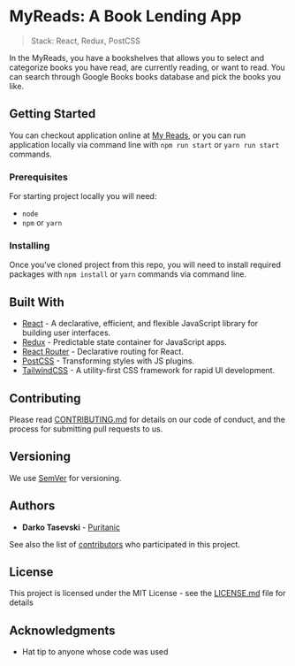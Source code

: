 # MyReads: A Book Lending App

> Stack: React, Redux, PostCSS

In the MyReads, you have a bookshelves that allows you to select and categorize books you have read, are currently reading, or want to read. You can search through Google Books books database and pick the books you like.

## Getting Started

You can checkout application online at [My Reads](https://limitless-savannah-15653.herokuapp.com/), or you can run application locally via command line with `npm run start` or `yarn run start` commands.

### Prerequisites

For starting project locally you will need:

- `node`
- `npm` or `yarn`

### Installing

Once you've cloned project from this repo, you will need to install required packages with `npm install` or `yarn` commands via command line.

## Built With

- [React](https://github.com/facebook/react) - A declarative, efficient, and flexible JavaScript library for building user interfaces.
- [Redux](https://github.com/reduxjs/redux) - Predictable state container for JavaScript apps.
- [React Router](https://github.com/ReactTraining/react-router) - Declarative routing for React.
- [PostCSS](https://github.com/postcss/postcss) - Transforming styles with JS plugins.
- [TailwindCSS](https://github.com/tailwindcss/tailwindcss) - A utility-first CSS framework for rapid UI development.

## Contributing

Please read [CONTRIBUTING.md](./CONTRIBUTING.md) for details on our code of conduct, and the process for submitting pull requests to us.

## Versioning

We use [SemVer](http://semver.org/) for versioning.

## Authors

- **Darko Tasevski** - [Puritanic](https://github.com/puritanic)

See also the list of [contributors](https://github.com/your/project/contributors) who participated in this project.

## License

This project is licensed under the MIT License - see the [LICENSE.md](LICENSE.md) file for details

## Acknowledgments

- Hat tip to anyone whose code was used
